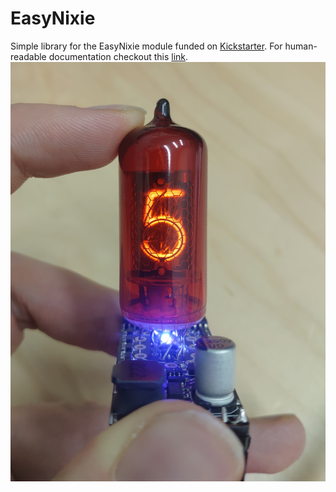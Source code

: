 # EasyNixie
Simple library for the EasyNixie module funded on [Kickstarter](https://www.kickstarter.com/projects/esp32-stick/easynixie).
For human-readable documentation checkout this [link](https://raw.githack.com/allexoK/EasyNixie/main/html/index.html).
![Cool nixie](img/coolnixie.jpg)
